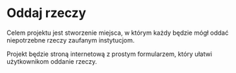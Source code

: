 # Oddaj rzeczy
Celem projektu jest stworzenie miejsca, w którym każdy będzie mógł oddać niepotrzebne rzeczy zaufanym instytucjom.

Projekt będzie stroną internetową z prostym formularzem, który ułatwi użytkownikom oddanie rzeczy.
